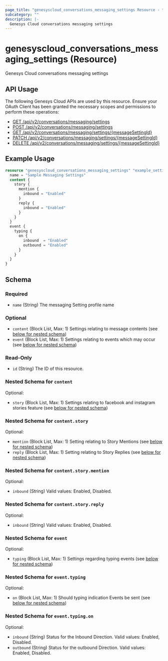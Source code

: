 ```yaml
---
page_title: "genesyscloud_conversations_messaging_settings Resource - terraform-provider-genesyscloud"
subcategory: ""
description: |-
  Genesys Cloud conversations messaging settings
---
```

# genesyscloud_conversations_messaging_settings (Resource)

Genesys Cloud conversations messaging settings

## API Usage
The following Genesys Cloud APIs are used by this resource. Ensure your OAuth Client has been granted the necessary scopes and permissions to perform these operations:

* [GET /api/v2/conversations/messaging/settings](https://developer.genesys.cloud/devapps/api-explorer#get-api-v2-conversations-messaging-settings)
* [POST /api/v2/conversations/messaging/settings](https://developer.genesys.cloud/devapps/api-explorer#post-api-v2-conversations-messaging-settings)
* [GET /api/v2/conversations/messaging/settings/{messageSettingId}](https://developer.genesys.cloud/devapps/api-explorer#get-api-v2-conversations-messaging-settings--messageSettingId-)
* [PATCH /api/v2/conversations/messaging/settings/{messageSettingId}](https://developer.genesys.cloud/devapps/api-explorer#patch-api-v2-conversations-messaging-settings--messageSettingId-)
* [DELETE /api/v2/conversations/messaging/settings/{messageSettingId}](https://developer.genesys.cloud/devapps/api-explorer#delete-api-v2-conversations-messaging-settings--messageSettingId-)

## Example Usage

```terraform
resource "genesyscloud_conversations_messaging_settings" "example_settings" {
  name = "Sample Messaging Settings"
  content {
    story {
      mention {
        inbound = "Enabled"
      }
      reply {
        inbound = "Enabled"
      }
    }
  }
  event {
    typing {
      on {
        inbound  = "Enabled"
        outbound = "Enabled"
      }
    }
  }
}
```

<!-- schema generated by tfplugindocs -->
## Schema

### Required

- `name` (String) The messaging Setting profile name

### Optional

- `content` (Block List, Max: 1) Settings relating to message contents (see [below for nested schema](#nestedblock--content))
- `event` (Block List, Max: 1) Settings relating to events which may occur (see [below for nested schema](#nestedblock--event))

### Read-Only

- `id` (String) The ID of this resource.

<a id="nestedblock--content"></a>
### Nested Schema for `content`

Optional:

- `story` (Block List, Max: 1) Settings relating to facebook and instagram stories feature (see [below for nested schema](#nestedblock--content--story))

<a id="nestedblock--content--story"></a>
### Nested Schema for `content.story`

Optional:

- `mention` (Block List, Max: 1) Setting relating to Story Mentions (see [below for nested schema](#nestedblock--content--story--mention))
- `reply` (Block List, Max: 1) Setting relating to Story Replies (see [below for nested schema](#nestedblock--content--story--reply))

<a id="nestedblock--content--story--mention"></a>
### Nested Schema for `content.story.mention`

Optional:

- `inbound` (String) Valid values: Enabled, Disabled.


<a id="nestedblock--content--story--reply"></a>
### Nested Schema for `content.story.reply`

Optional:

- `inbound` (String) Valid values: Enabled, Disabled.




<a id="nestedblock--event"></a>
### Nested Schema for `event`

Optional:

- `typing` (Block List, Max: 1) Settings regarding typing events (see [below for nested schema](#nestedblock--event--typing))

<a id="nestedblock--event--typing"></a>
### Nested Schema for `event.typing`

Optional:

- `on` (Block List, Max: 1) Should typing indication Events be sent (see [below for nested schema](#nestedblock--event--typing--on))

<a id="nestedblock--event--typing--on"></a>
### Nested Schema for `event.typing.on`

Optional:

- `inbound` (String) Status for the Inbound Direction. Valid values: Enabled, Disabled.
- `outbound` (String) Status for the outbound Direction. Valid values: Enabled, Disabled.

